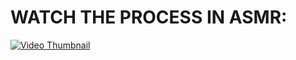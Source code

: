 # WATCH THE PROCESS IN ASMR:
[![Video Thumbnail](https://img.youtube.com/vi/yk2d15q24O8?si=93IenkIXhSiNiuot/0.jpg)](https://www.youtube.com/watch?v=yk2d15q24O8?si=93IenkIXhSiNiuot)
